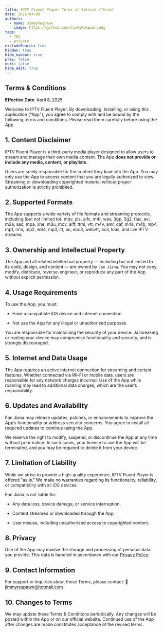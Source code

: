 ```yaml
---
title: IPTV Fluent Player Terms of Service (Terms)
date: 2025-04-08
authors:
  - name: JimmyRespawn
    image: https://github.com/JimmyRespawn.png
tags:
  - TOS
  - private
excludeSearch: true
hidden: true
hide_navbar: true
prev: false
next: false
hide_edit: true
---
```


## Terms & Conditions

**Effective Date**: April 8, 2025

Welcome to IPTV Fluent Player. By downloading, installing, or using this application ("App"), you agree to comply with and be bound by the following terms and conditions. Please read them carefully before using the App.

## 1. Content Disclaimer

IPTV Fluent Player is a third-party media player designed to allow users to stream and manage their own media content. The App **does not provide or include any media, content, or playlists.**

Users are solely responsible for the content they load into the App. You may only use the App to access content that you are legally authorized to view. Streaming or downloading copyrighted material without proper authorization is strictly prohibited.

## 2. Supported Formats

The App supports a wide variety of file formats and streaming protocols, including (but not limited to):
mqv, pls, aifc, m4r, wav, 3gp, 3g2, flac, avi, m2a, aac, mpa, xhe, m3u, mov, aiff, ttml, vtt, m4v, amr, caf, m4a, m4b, mp4, mp1, m1a, mp2, w64, mp3, itt, au, eac3, webvtt, ac3, loas, and live IPTV streams.

## 3. Ownership and Intellectual Property

The App and all related intellectual property — including but not limited to its code, design, and content — are owned by `Fan Jiana`. You may not copy, modify, distribute, reverse-engineer, or reproduce any part of the App without explicit permission.

## 4. Usage Requirements

To use the App, you must:

<!-- - Be at least the age of majority in your jurisdiction. -->
- Have a compatible iOS device and internet connection.

- Not use the App for any illegal or unauthorized purposes.

You are responsible for maintaining the security of your device. Jailbreaking or rooting your device may compromise functionality and security, and is strongly discouraged.

## 5. Internet and Data Usage

The App requires an active internet connection for streaming and certain features. Whether connected via Wi-Fi or mobile data, users are responsible for any network charges incurred. Use of the App while roaming may lead to additional data charges, which are the user’s responsibility.

## 6. Updates and Availability

Fan Jiana may release updates, patches, or enhancements to improve the App’s functionality or address security concerns. You agree to install all required updates to continue using the App.

We reserve the right to modify, suspend, or discontinue the App at any time without prior notice. In such cases, your license to use the App will be terminated, and you may be required to delete it from your device.

## 7. Limitation of Liability

While we strive to provide a high-quality experience, IPTV Fluent Player is offered "as is." We make no warranties regarding its functionality, reliability, or compatibility with all iOS devices.

Fan Jiana is not liable for:

- Any data loss, device damage, or service interruption.

- Content streamed or downloaded through the App.

- User misuse, including unauthorized access to copyrighted content.

## 8. Privacy

Use of the App may involve the storage and processing of personal data you provide. This data is handled in accordance with our [Privacy Policy](/blog/iptvappprivatepolicy/).

## 9. Contact Information

For support or inquiries about these Terms, please contact:
📧 jimmyrespawn@hotmail.com

## 10. Changes to Terms

We may update these Terms & Conditions periodically. Any changes will be posted within the App or on our official website. Continued use of the App after changes are made constitutes acceptance of the revised terms.
